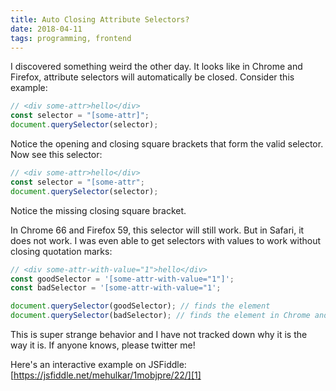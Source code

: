 ```yaml
---
title: Auto Closing Attribute Selectors?
date: 2018-04-11
tags: programming, frontend
---
```


I discovered something weird the other day. It looks like in Chrome and Firefox, attribute
selectors will automatically be closed. Consider this example:

```js
// <div some-attr>hello</div>
const selector = "[some-attr]";
document.querySelector(selector);
```

Notice the opening and closing square brackets that form the valid selector. Now see this selector:

```js
// <div some-attr>hello</div>
const selector = "[some-attr";
document.querySelector(selector);
```

Notice the missing closing square bracket.

In Chrome 66 and Firefox 59, this selector will still work. But in Safari, it does not work.
I was even able to get selectors with values to work without closing quotation marks:

```js
// <div some-attr-with-value="1">hello</div>
const goodSelector = '[some-attr-with-value="1"]';
const badSelector = '[some-attr-with-value="1';

document.querySelector(goodSelector); // finds the element
document.querySelector(badSelector); // finds the element in Chrome and Firefox, but not Safari
```

This is super strange behavior and I have not tracked down why it is the way it is.
If anyone knows, please twitter me!

Here's an interactive example on JSFiddle: [https://jsfiddle.net/mehulkar/1mobjpre/22/][1]

[1]: https://jsfiddle.net/mehulkar/1mobjpre/22/
